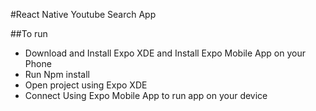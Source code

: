 #React Native Youtube Search App

##To run

- Download and Install Expo XDE and Install Expo Mobile App on your Phone
- Run Npm install
- Open project using Expo XDE
- Connect Using Expo Mobile App to run app on your device
